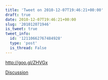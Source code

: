 ```yaml
---
title: 'Tweet on 2010-12-07T19:46:21+00:00'
draft: true
date: 2010-12-07T19:46:21+00:00
slug: '201012071946'
is_tweet: true
tweet_info:
  id: '12110662767484928'
  type: 'post'
  is_thread: False
---
```




http://goo.gl/ZHVGx

[Discussion](https://x.com/sytelus/status/12110662767484928)
